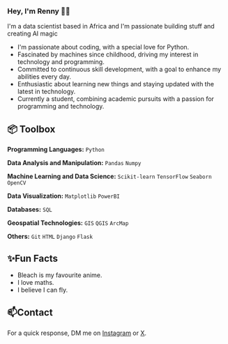 ### **Hey, I'm Renny** 👋🏽  

I'm a data scientist based in Africa and I'm passionate building stuff and creating AI magic

+ I'm passionate about coding, with a special love for Python.
+ Fascinated by machines since childhood, driving my interest in technology and programming.
+ Committed to continuous skill development, with a goal to enhance my abilities every day.
+ Enthusiastic about learning new things and staying updated with the latest in technology.
+ Currently a student, combining academic pursuits with a passion for programming and technology.

## 📦 **Toolbox**
**Programming Languages:** `Python`  

**Data Analysis and Manipulation:** `Pandas` `Numpy`  

**Machine Learning and Data Science:** `Scikit-learn` `TensorFlow` `Seaborn` `OpenCV`

**Data Visualization:** `Matplotlib` `PowerBI`

**Databases:** `SQL`

**Geospatial Technologies:** `GIS` `QGIS` `ArcMap`

**Others:** `Git` `HTML` `Django` `Flask`

## ✨Fun Facts
+ Bleach is my favourite anime.
+ I love maths.
+ I believe I can fly.

## 📫Contact
For a quick response, DM me on [Instagram](http://www.instagram.com/rennycodes) or [X](http:..www.twitter.com/rennycodes).